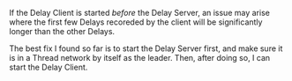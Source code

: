 If the Delay Client is started *before* the Delay Server, an issue may arise where the first few Delays recoreded
by the client will be significantly longer than the other Delays.

The best fix I found so far is to start the Delay Server first, and make sure it is in a Thread network by itself
as the leader. Then, after doing so, I can start the Delay Client.